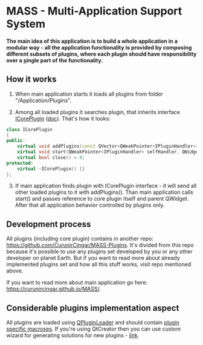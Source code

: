 # MASS - Multi-Application Support System

#### The main idea of this application is to build a whole application in a modular way - all the application functionality is provided by composing different subsets of plugins, where each plugin should have responsibility over a [s](https://en.wikipedia.org/wiki/Single_responsibility_principle)ingle part of the functionality.
## How it works
1. When main application starts it loads all plugins from folder "/Application/Plugins".

2. Among all loaded plugins it searches plugin, that inherits interface [ICorePlugin](/Application/icoreplugin.h) ([doc](https://curunircingar.github.io/MASS/class_i_core_plugin.html)). 
That's how it looks:
```cpp
class ICorePlugin
{
public:
    virtual void addPlugins(const QVector<QWeakPointer<IPluginHandler>> &pluginHandlers) = 0;
    virtual void start(QWeakPointer<IPluginHandler> selfHandler, QWidget *parentWidget) = 0;
    virtual bool close() = 0;
protected:
    virtual ~ICorePlugin() {}
};
```

3. If main application finds plugin with ICorePlugin interface - it will send all other loaded plugins to it with addPlugins(). Than main application calls start() and passes reference to core plugin itself and parent QWidget. After that all application behavior controlled by plugins only.

## Development process
All plugins (including core plugin) contains in another repo: https://github.com/CurunirCingar/MASS-Plugins. It's divided from this repo because it's possible to use any plugins set developed by you or any other developer on planet Earth. But if you want to read more about already implemented plugins set and how all this stuff works, visit repo mentioned above.

If you want to read more about main application go here: https://curunircingar.github.io/MASS/.  

## Considerable plugins implementation aspect
All plugins are loaded using [QPluginLoader](http://doc.qt.io/qt-5/qpluginloader.html) and should contain [plugin specific macroses](http://doc.qt.io/qt-5/plugins-howto.html).
If you're using QtCreator then you can use custom wizard for generating solutions for new plugins - [link](https://github.com/CurunirCingar/MASS/tree/master/Resources/QtCreator%20wizard).
